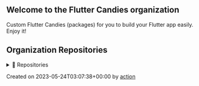 ## Welcome to the Flutter Candies organization

Custom Flutter Candies (packages) for you to build your Flutter app easily. Enjoy it!

## Organization Repositories

<details><summary>📖 Repositories</summary>

| Name | Description | Stars | Latest Commit |
| ---- | --- | ----------- | ------------- |
| [issue_template_yaml](https://github.com/flutter-fix-something/issue_template_yaml) | <no description> | 6 | 2023-02-17T07:14:09Z |
| [flutter_asset_generator](https://github.com/flutter-fix-something/flutter_asset_generator) | Generate an R file for mapping all assets. Supports preview of image. | 1 | 2023-04-19T08:56:51Z |
| [github.dart](https://github.com/flutter-fix-something/github.dart) | GitHub Client Library for Dart | 0 | 2019-10-18T08:49:27Z |
| [Test_Travis_CI](https://github.com/flutter-fix-something/Test_Travis_CI) | <no description> | 0 | 2020-01-19T08:44:17Z |
| [ff_annotation_route](https://github.com/flutter-fix-something/ff_annotation_route) | Provide route generator to create route map quickly by annotations. | 0 | 2020-04-08T00:51:04Z |
| [flutter_photo_manager](https://github.com/flutter-fix-something/flutter_photo_manager) | <no description> | 0 | 2021-10-18T09:26:59Z |
| [rebase-history](https://github.com/flutter-fix-something/rebase-history) | <no description> | 0 | 2020-04-15T03:19:52Z |
| [test_files](https://github.com/flutter-fix-something/test_files) | <no description> | 0 | 2020-04-29T07:06:56Z |
| [TestOutImageInPages](https://github.com/flutter-fix-something/TestOutImageInPages) | <no description> | 0 | 2020-07-13T02:34:19Z |
| [ffi_learn](https://github.com/flutter-fix-something/ffi_learn) | <no description> | 0 | 2020-12-03T04:28:29Z |
| [big_data_store](https://github.com/flutter-fix-something/big_data_store) | <no description> | 0 | 2020-12-02T09:21:56Z |
| [workflow_yml_template](https://github.com/flutter-fix-something/workflow_yml_template) | <no description> | 0 | 2023-02-12T05:28:57Z |
| [auto-label-action](https://github.com/flutter-fix-something/auto-label-action) | <no description> | 0 | 2023-02-20T05:46:53Z |
| [dio](https://github.com/flutter-fix-something/dio) | A powerful HTTP package for Dart/Flutter, which supports Global settings, Interceptors, FormData, Aborting and canceling a request, Files uploading and downloading, Requests timeout, Custom adapters, etc. | 0 | 2023-02-24T03:54:08Z |
| [ActionTestRepo1](https://github.com/flutter-fix-something/ActionTestRepo1) | 用来测试Action的功能 | 0 | 2023-02-24T09:08:05Z |
| [TestAction](https://github.com/flutter-fix-something/TestAction) | <no description> | 0 | 2023-03-13T12:11:10Z |
| [PubErrorReport](https://github.com/flutter-fix-something/PubErrorReport) | <no description> | 0 | 2023-03-31T12:01:58Z |
| [run-issue-as-shell](https://github.com/flutter-fix-something/run-issue-as-shell) | <no description> | 0 | 2023-04-04T06:50:46Z |


</details>

Created on 2023-05-24T03:07:38+00:00 by [action](https://github.com/CaiJingLong/action-org-repo-list.git)

